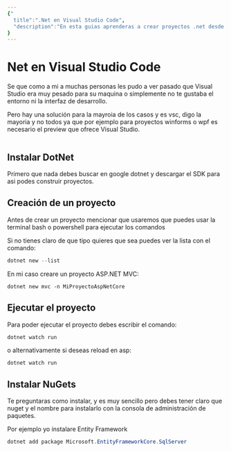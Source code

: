 ```yaml
---
{"
  title":".Net en Visual Studio Code", 
  "description":"En esta guias aprenderas a crear proyectos .net desde vsc"
}
---
```

# Net en Visual Studio Code

Se que como a mi a muchas personas les pudo a ver pasado que Visual Studio era muy pesado para su maquina o simplemente no te gustaba el entorno ni la interfaz de desarrollo.

Pero hay una solución para la mayroia de los casos y es vsc, digo la mayoria y no todos ya que por ejemplo para proyectos winforms o wpf es necesario el preview que ofrece Visual Studio.

![]()

## Instalar DotNet

Primero que nada debes buscar en google dotnet y descargar el SDK para asi podes construir proyectos.

## Creación de un proyecto

Antes de crear un proyecto mencionar que usaremos que puedes usar la terminal bash o powershell para ejecutar los comandos

Si no tienes claro de que tipo quieres que sea puedes ver la lista con el comando:

```powershell
dotnet new --list
```

En mi caso creare un proyecto ASP.NET MVC:

```powerhsell
dotnet new mvc -n MiProyectoAspNetCore
```

## Ejecutar el proyecto

Para poder ejecutar el proyecto debes escribir el comando:

```powerhsell
dotnet watch run
```
o alternativamente si deseas reload en asp:
```powershell
dotnet watch run
```

## Instalar NuGets

Te preguntaras como instalar, y es muy sencillo pero debes tener claro que nuget y el nombre para instalarlo con la consola de administración de paquetes.

Por ejemplo yo instalare Entity Framework

```powershell
dotnet add package Microsoft.EntityFrameworkCore.SqlServer
```